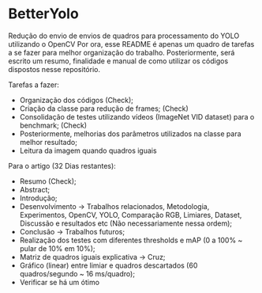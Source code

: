 # BetterYolo
Redução do envio de envios de quadros para processamento do YOLO utilizando o OpenCV
Por ora, esse README é apenas um quadro de tarefas a se fazer para melhor organização do trabalho.
Posteriormente, será escrito um resumo, finalidade e manual de como utilizar os códigos dispostos nesse repositório.

Tarefas a fazer:
- Organização dos códigos (Check);
- Criação da classe para redução de frames; (Check)
- Consolidação de testes utilizando vídeos (ImageNet VID dataset) para o benchmark; (Check)
- Posteriormente, melhorias dos parâmetros utilizados na classe para melhor resultado;
- Leitura da imagem quando quadros iguais
  
Para o artigo (32 Dias restantes):
- Resumo (Check);
- Abstract;
- Introdução;
- Desenvolvimento -> Trabalhos relacionados, Metodologia, Experimentos, OpenCV, YOLO, Comparação RGB, Limiares, Dataset, Discussão e resultados etc (Não necessariamente nessa ordem);
- Conclusão -> Trabalhos futuros;
- Realização dos testes com diferentes thresholds e mAP (0 a 100% ~ pular de 10% em 10%);
- Matriz de quadros iguais explicativa -> Cruz;
- Gráfico (linear) entre limiar e quadros descartados (60 quadros/segundo ~ 16 ms/quadro);
- Verificar se há um ótimo
